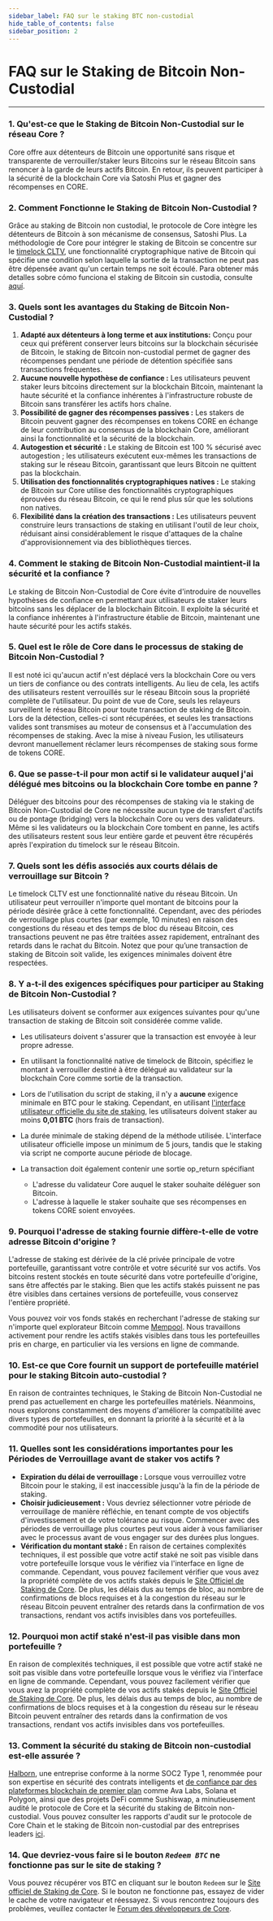 ```yaml
---
sidebar_label: FAQ sur le staking BTC non-custodial
hide_table_of_contents: false
sidebar_position: 2
---
```


# FAQ sur le Staking de Bitcoin Non-Custodial

---

### 1\. Qu'est-ce que le Staking de Bitcoin Non-Custodial sur le réseau Core ?

Core offre aux détenteurs de Bitcoin une opportunité sans risque et transparente de verrouiller/staker leurs Bitcoins sur le réseau Bitcoin sans renoncer à la garde de leurs actifs Bitcoin. En retour, ils peuvent participer à la sécurité de la blockchain Core via Satoshi Plus et gagner des récompenses en CORE.

### 2\. Comment Fonctionne le Staking de Bitcoin Non-Custodial ?

Grâce au staking de Bitcoin non custodial, le protocole de Core intègre les détenteurs de Bitcoin à son mécanisme de consensus, Satoshi Plus. La méthodologie de Core pour intégrer le staking de Bitcoin se concentre sur le [timelock CLTV](https://en.bitcoin.it/wiki/Timelock#CheckLockTimeVerify), une fonctionnalité cryptographique native de Bitcoin qui spécifie une condition selon laquelle la sortie de la transaction ne peut pas être dépensée avant qu'un certain temps ne soit écoulé. Para obtener más detalles sobre cómo funciona el staking de Bitcoin sin custodia, consulte [aquí](../Learn/products/btc-staking/btc-staking-working.md).

### 3\. Quels sont les avantages du Staking de Bitcoin Non-Custodial ?

1. **Adapté aux détenteurs à long terme et aux institutions:** Conçu pour ceux qui préfèrent conserver leurs bitcoins sur la blockchain sécurisée de Bitcoin, le staking de Bitcoin non-custodial permet de gagner des récompenses pendant une période de détention spécifiée sans transactions fréquentes.
2. **Aucune nouvelle hypothèse de confiance :** Les utilisateurs peuvent staker leurs bitcoins directement sur la blockchain Bitcoin, maintenant la haute sécurité et la confiance inhérentes à l'infrastructure robuste de Bitcoin sans transférer les actifs hors chaîne.
3. **Possibilité de gagner des récompenses passives :** Les stakers de Bitcoin peuvent gagner des récompenses en tokens CORE en échange de leur contribution au consensus de la blockchain Core, améliorant ainsi la fonctionnalité et la sécurité de la blockchain.
4. **Autogestion et sécurité :** Le staking de Bitcoin est 100 % sécurisé avec autogestion ; les utilisateurs exécutent eux-mêmes les transactions de staking sur le réseau Bitcoin, garantissant que leurs Bitcoin ne quittent pas la blockchain.
5. **Utilisation des fonctionnalités cryptographiques natives :** Le staking de Bitcoin sur Core utilise des fonctionnalités cryptographiques éprouvées du réseau Bitcoin, ce qui le rend plus sûr que les solutions non natives.
6. **Flexibilité dans la création des transactions :** Les utilisateurs peuvent construire leurs transactions de staking en utilisant l'outil de leur choix, réduisant ainsi considérablement le risque d'attaques de la chaîne d'approvisionnement via des bibliothèques tierces.

### 4\. Comment le staking de Bitcoin Non-Custodial maintient-il la sécurité et la confiance ?

Le staking de Bitcoin Non-Custodial de Core évite d'introduire de nouvelles hypothèses de confiance en permettant aux utilisateurs de staker leurs bitcoins sans les déplacer de la blockchain Bitcoin. Il exploite la sécurité et la confiance inhérentes à l'infrastructure établie de Bitcoin, maintenant une haute sécurité pour les actifs stakés.

### 5\. Quel est le rôle de Core dans le processus de staking de Bitcoin Non-Custodial ?

Il est noté ici qu'aucun actif n'est déplacé vers la blockchain Core ou vers un tiers de confiance ou des contrats intelligents. Au lieu de cela, les actifs des utilisateurs restent verrouillés sur le réseau Bitcoin sous la propriété complète de l'utilisateur. Du point de vue de Core, seuls les relayeurs surveillent le réseau Bitcoin pour toute transaction de staking de Bitcoin. Lors de la détection, celles-ci sont récupérées, et seules les transactions valides sont transmises au moteur de consensus et à l'accumulation des récompenses de staking. Avec la mise à niveau Fusion, les utilisateurs devront manuellement réclamer leurs récompenses de staking sous forme de tokens CORE.

### 6\. Que se passe-t-il pour mon actif si le validateur auquel j'ai délégué mes bitcoins ou la blockchain Core tombe en panne ?

Déléguer des bitcoins pour des récompenses de staking via le staking de Bitcoin Non-Custodial de Core ne nécessite aucun type de transfert d'actifs ou de pontage (bridging) vers la blockchain Core ou vers des validateurs. Même si les validateurs ou la blockchain Core tombent en panne, les actifs des utilisateurs restent sous leur entière garde et peuvent être récupérés après l'expiration du timelock sur le réseau Bitcoin.

### 7\. Quels sont les défis associés aux courts délais de verrouillage sur Bitcoin ?

Le timelock CLTV est une fonctionnalité native du réseau Bitcoin. Un utilisateur peut verrouiller n'importe quel montant de bitcoins pour la période désirée grâce à cette fonctionnalité. Cependant, avec des périodes de verrouillage plus courtes (par exemple, 10 minutes) en raison des congestions du réseau et des temps de bloc du réseau Bitcoin, ces transactions peuvent ne pas être traitées assez rapidement, entraînant des retards dans le rachat du Bitcoin. Notez que pour qu’une transaction de staking de Bitcoin soit valide, les exigences minimales doivent être respectées.

### 8\. Y a-t-il des exigences spécifiques pour participer au Staking de Bitcoin Non-Custodial ?

Les utilisateurs doivent se conformer aux exigences suivantes pour qu'une transaction de staking de Bitcoin soit considérée comme valide.

- Les utilisateurs doivent s'assurer que la transaction est envoyée à leur propre adresse.

- En utilisant la fonctionnalité native de timelock de Bitcoin, spécifiez le montant à verrouiller destiné à être délégué au validateur sur la blockchain Core comme sortie de la transaction.

- Lors de l'utilisation du script de staking, il n'y a **aucune** exigence minimale en BTC pour le staking. Cependant, en utilisant [l'interface utilisateur officielle du site de staking](https://stake.coredao.org/staking), les utilisateurs doivent staker au moins **0,01 BTC** (hors frais de transaction).

- La durée minimale de staking dépend de la méthode utilisée. L'interface utilisateur officielle impose un minimum de 5 jours, tandis que le staking via script ne comporte aucune période de blocage.

- La transaction doit également contenir une sortie op\_return spécifiant
  - L'adresse du validateur Core auquel le staker souhaite déléguer son Bitcoin.
  - L'adresse à laquelle le staker souhaite que ses récompenses en tokens CORE soient envoyées.

### 9\. Pourquoi l'adresse de staking fournie diffère-t-elle de votre adresse Bitcoin d'origine ?

L'adresse de staking est dérivée de la clé privée principale de votre portefeuille, garantissant votre contrôle et votre sécurité sur vos actifs. Vos bitcoins restent stockés en toute sécurité dans votre portefeuille d'origine, sans être affectés par le staking. Bien que les actifs stakés puissent ne pas être visibles dans certaines versions de portefeuille, vous conservez l'entière propriété.

Vous pouvez voir vos fonds stakés en recherchant l'adresse de staking sur n'importe quel explorateur Bitcoin comme [Mempool](https://mempool.space/). Nous travaillons activement pour rendre les actifs stakés visibles dans tous les portefeuilles pris en charge, en particulier via les versions en ligne de commande.

### 10\. Est-ce que Core fournit un support de portefeuille matériel pour le staking Bitcoin auto-custodial ?

En raison de contraintes techniques, le Staking de Bitcoin Non-Custodial ne prend pas actuellement en charge les portefeuilles matériels. Néanmoins, nous explorons constamment des moyens d'améliorer la compatibilité avec divers types de portefeuilles, en donnant la priorité à la sécurité et à la commodité pour nos utilisateurs.

### 11\. Quelles sont les considérations importantes pour les Périodes de Verrouillage avant de staker vos actifs ?

- **Expiration du délai de verrouillage :** Lorsque vous verrouillez votre Bitcoin pour le staking, il est inaccessible jusqu'à la fin de la période de staking.
- **Choisir judicieusement :** Vous devriez sélectionner votre période de verrouillage de manière réfléchie, en tenant compte de vos objectifs d'investissement et de votre tolérance au risque. Commencer avec des périodes de verrouillage plus courtes peut vous aider à vous familiariser avec le processus avant de vous engager sur des durées plus longues.
- **Vérification du montant staké :** En raison de certaines complexités techniques, il est possible que votre actif staké ne soit pas visible dans votre portefeuille lorsque vous le vérifiez via l'interface en ligne de commande. Cependant, vous pouvez facilement vérifier que vous avez la propriété complète de vos actifs stakés depuis le [Site Officiel de Staking de Core](https://stake.coredao.org/). De plus, les délais dus au temps de bloc, au nombre de confirmations de blocs requises et à la congestion du réseau sur le réseau Bitcoin peuvent entraîner des retards dans la confirmation de vos transactions, rendant vos actifs invisibles dans vos portefeuilles.

### 12\. Pourquoi mon actif staké n'est-il pas visible dans mon portefeuille ?

En raison de complexités techniques, il est possible que votre actif staké ne soit pas visible dans votre portefeuille lorsque vous le vérifiez via l'interface en ligne de commande. Cependant, vous pouvez facilement vérifier que vous avez la propriété complète de vos actifs stakés depuis le [Site Officiel de Staking de Core](https://stake.coredao.org/). De plus, les délais dus au temps de bloc, au nombre de confirmations de blocs requises et à la congestion du réseau sur le réseau Bitcoin peuvent entraîner des retards dans la confirmation de vos transactions, rendant vos actifs invisibles dans vos portefeuilles.

### 13\. Comment la sécurité du staking de Bitcoin non-custodial est-elle assurée ?

[Halborn](https://www.halborn.com/), une entreprise conforme à la norme SOC2 Type 1, renommée pour son expertise en sécurité des contrats intelligents et [de confiance par des plateformes blockchain de premier plan](https://www.halborn.com/about/who-trusts-us) comme Ava Labs, Solana et Polygon, ainsi que des projets DeFi comme Sushiswap, a minutieusement audité le protocole de Core et la sécurité du staking de Bitcoin non-custodial. Vous pouvez consulter les rapports d'audit sur le protocole de Core Chain et le staking de Bitcoin non-custodial par des entreprises leaders [ici](https://docs.coredao.org/docs/Learn/audit).

### 14\. Que devriez-vous faire si le bouton _`Redeem BTC`_ ne fonctionne pas sur le site de staking ?

Vous pouvez récupérer vos BTC en cliquant sur le bouton `Redeem` sur le [Site officiel de Staking de Core](https://stake.coredao.org/). Si le bouton ne fonctionne pas, essayez de vider le cache de votre navigateur et réessayez. Si vous rencontrez toujours des problèmes, veuillez contacter le [Forum des développeurs de Core](https://forum.coredao.org/).

